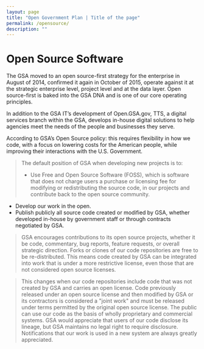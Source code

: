 ```yaml
---
layout: page
title: "Open Government Plan | Title of the page"
permalink: /opensource/
description: ""
---
```


# Open Source Software

The GSA moved to an open source-first strategy for the enterprise in August of 2014, confirmed it again in October of 2015, operate against it at the strategic enterprise level, project level and at the data layer. Open source-first is baked into the GSA DNA and is one of our core operating principles.

In addition to the GSA IT’s development of Open.GSA.gov, TTS, a digital services branch within the GSA, develops in-house digital solutions to help agencies meet the needs of the people and businesses they serve. 

According to GSA’s Open Source policy: this requires flexibility in how we code, with a focus on lowering costs for the American people, while improving their interactions with the U.S. Government.

>The default position of GSA when developing new projects is to:
> - Use Free and Open Source Software (FOSS), which is software that does not charge users a purchase or licensing fee for modifying or redistributing the source code, in our projects and contribute back to the open source community.
- Develop our work in the open.
- Publish publicly all source code created or modified by GSA, whether developed in-house by government staff or through contracts negotiated by GSA.

> GSA encourages contributions to its open source projects, whether it be code, commentary, bug reports, feature requests, or overall strategic direction. Forks or clones of our code repositories are free to be re-distributed. This means code created by GSA can be integrated into work that is under a more restrictive license, even those that are not considered open source licenses.

> This changes when our code repositories include code that was not created by GSA and carries an open license. Code previously released under an open source license and then modified by GSA or its contractors is considered a "joint work" and must be released under terms permitted by the original open source license. The public can use our code as the basis of wholly proprietary and commercial systems. GSA would appreciate that users of our code disclose its lineage, but GSA maintains no legal right to require disclosure. Notifications that our work is used in a new system are always greatly appreciated.
